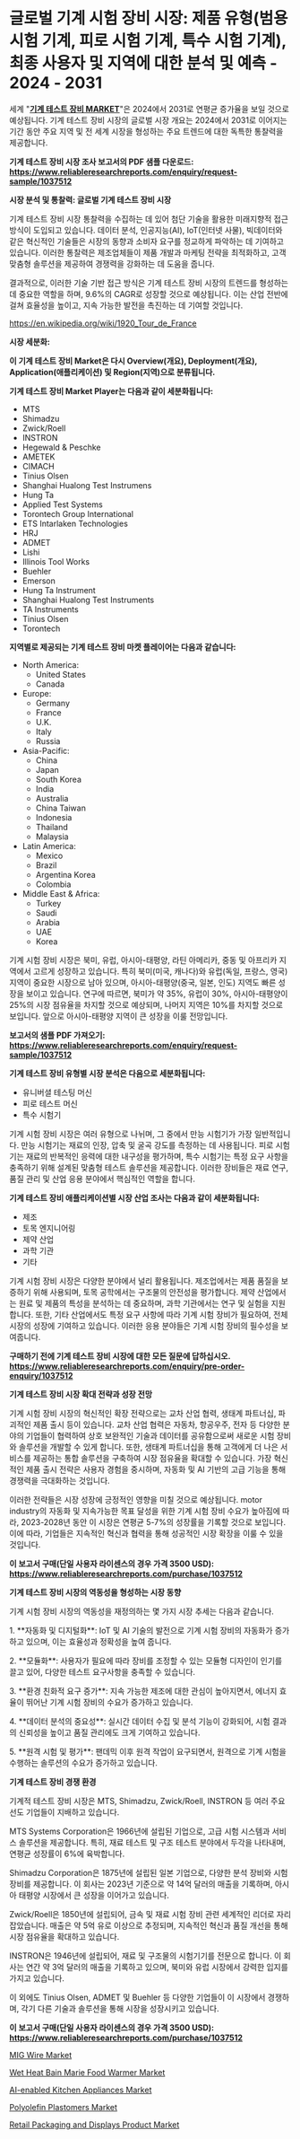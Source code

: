 <p><h1>글로벌 기계 시험 장비 시장: 제품 유형(범용 시험 기계, 피로 시험 기계, 특수 시험 기계), 최종 사용자 및 지역에 대한 분석 및 예측 - 2024 - 2031</h1></p><p>세계 "<strong><a href="https://www.reliableresearchreports.com/mechanical-test-equipment-r1037512?utm_campaign=106&utm_medium=8&utm_source=Github&utm_content=ia&utm_term=27092024&utm_id=mechanical-test-equipment">기계 테스트 장비 MARKET</a></strong>"은 2024에서 2031로 연평균 증가율을 보일 것으로 예상됩니다. 기계 테스트 장비 시장의 글로벌 시장 개요는 2024에서 2031로 이어지는 기간 동안 주요 지역 및 전 세계 시장을 형성하는 주요 트렌드에 대한 독특한 통찰력을 제공합니다.</p>
<p><strong>기계 테스트 장비 시장 조사 보고서의 PDF 샘플 다운로드: <a href="https://www.reliableresearchreports.com/enquiry/request-sample/1037512?utm_campaign=106&utm_medium=8&utm_source=Github&utm_content=ia&utm_term=27092024&utm_id=mechanical-test-equipment">https://www.reliableresearchreports.com/enquiry/request-sample/1037512</a></strong></p>
<p><strong>시장 분석 및 통찰력: 글로벌 기계 테스트 장비 시장</strong></p>
<p><p>기계 테스트 장비 시장 통찰력을 수집하는 데 있어 첨단 기술을 활용한 미래지향적 접근 방식이 도입되고 있습니다. 데이터 분석, 인공지능(AI), IoT(인터넷 사물), 빅데이터와 같은 혁신적인 기술들은 시장의 동향과 소비자 요구를 정교하게 파악하는 데 기여하고 있습니다. 이러한 통찰력은 제조업체들이 제품 개발과 마케팅 전략을 최적화하고, 고객 맞춤형 솔루션을 제공하여 경쟁력을 강화하는 데 도움을 줍니다. </p><p>결과적으로, 이러한 기술 기반 접근 방식은 기계 테스트 장비 시장의 트렌드를 형성하는 데 중요한 역할을 하며, 9.6%의 CAGR로 성장할 것으로 예상됩니다. 이는 산업 전반에 걸쳐 효율성을 높이고, 지속 가능한 발전을 촉진하는 데 기여할 것입니다.</p></p>
<p><a href="%7CAUTHORITHY_DOMAIN_URL%7C?utm_campaign=106&utm_medium=8&utm_source=Github&utm_content=ia&utm_term=27092024&utm_id=mechanical-test-equipment">https://en.wikipedia.org/wiki/1920_Tour_de_France</a></p>
<p><strong>시장 세분화:</strong></p>
<p><strong>이 기계 테스트 장비 Market은 다시 Overview(개요), Deployment(개요), Application(애플리케이션) 및 Region(지역)으로 분류됩니다.</strong></p>
<p><strong>기계 테스트 장비 Market Player는 다음과 같이 세분화됩니다:</strong></p>
<p><ul><li>MTS</li><li>Shimadzu</li><li>Zwick/Roell</li><li>INSTRON</li><li>Hegewald & Peschke</li><li>AMETEK</li><li>CIMACH</li><li>Tinius Olsen</li><li>Shanghai Hualong Test Instrumens</li><li>Hung Ta</li><li>Applied Test Systems</li><li>Torontech Group International</li><li>ETS Intarlaken Technologies</li><li>HRJ</li><li>ADMET</li><li>Lishi</li><li>Illinois Tool Works</li><li>Buehler</li><li>Emerson</li><li>Hung Ta Instrument</li><li>Shanghai Hualong Test Instruments</li><li>TA Instruments</li><li>Tinius Olsen</li><li>Torontech</li></ul></p>
<p><strong>지역별로 제공되는 기계 테스트 장비 마켓 플레이어는 다음과 같습니다:</strong></p>
<p><ul>
    <li>
        North America:
        <ul>
            <li>United States</li>
            <li>Canada</li>
        </ul>
    </li>
    <li>
        Europe:
        <ul>
            <li>Germany</li>
            <li>France</li>
            <li>U.K.</li>
            <li>Italy</li>
            <li>Russia</li>
        </ul>
    </li>
    <li>
        Asia-Pacific:
        <ul>
            <li>China</li>
            <li>Japan</li>
            <li>South Korea</li>
            <li>India</li>
            <li>Australia</li>
            <li>China Taiwan</li>
            <li>Indonesia</li>
            <li>Thailand</li>
            <li>Malaysia</li>
        </ul>
    </li>
    <li>
        Latin America:
        <ul>
            <li>Mexico</li>
            <li>Brazil</li>
            <li>Argentina Korea</li>
            <li>Colombia</li>
        </ul>
    </li>
    <li>
        Middle East & Africa:
        <ul>
            <li>Turkey</li>
            <li>Saudi</li>
            <li>Arabia</li>
            <li>UAE</li>
            <li>Korea</li>
        </ul>
    </li>
    </ul></p>
<p><p>기계 시험 장비 시장은 북미, 유럽, 아시아-태평양, 라틴 아메리카, 중동 및 아프리카 지역에서 고르게 성장하고 있습니다. 특히 북미(미국, 캐나다)와 유럽(독일, 프랑스, 영국) 지역이 중요한 시장으로 남아 있으며, 아시아-태평양(중국, 일본, 인도) 지역도 빠른 성장을 보이고 있습니다. 연구에 따르면, 북미가 약 35%, 유럽이 30%, 아시아-태평양이 25%의 시장 점유율을 차지할 것으로 예상되며, 나머지 지역은 10%를 차지할 것으로 보입니다. 앞으로 아시아-태평양 지역이 큰 성장을 이룰 전망입니다.</p></p>
<p><strong>보고서의 샘플 PDF 가져오기: <a href="https://www.reliableresearchreports.com/enquiry/request-sample/1037512?utm_campaign=106&utm_medium=8&utm_source=Github&utm_content=ia&utm_term=27092024&utm_id=mechanical-test-equipment">https://www.reliableresearchreports.com/enquiry/request-sample/1037512</a></strong></p>
<p><strong>기계 테스트 장비 유형별 시장 분석은 다음으로 세분화됩니다:</strong></p>
<p><ul><li>유니버셜 테스팅 머신</li><li>피로 테스트 머신</li><li>특수 시험기</li></ul></p>
<p><p>기계 시험 장비 시장은 여러 유형으로 나뉘며, 그 중에서 만능 시험기가 가장 일반적입니다. 만능 시험기는 재료의 인장, 압축 및 굴곡 강도를 측정하는 데 사용됩니다. 피로 시험기는 재료의 반복적인 응력에 대한 내구성을 평가하며, 특수 시험기는 특정 요구 사항을 충족하기 위해 설계된 맞춤형 테스트 솔루션을 제공합니다. 이러한 장비들은 재료 연구, 품질 관리 및 산업 응용 분야에서 핵심적인 역할을 합니다.</p></p>
<p><strong>기계 테스트 장비 애플리케이션별 시장 산업 조사는 다음과 같이 세분화됩니다:</strong></p>
<p><ul><li>제조</li><li>토목 엔지니어링</li><li>제약 산업</li><li>과학 기관</li><li>기타</li></ul></p>
<p><p>기계 시험 장비 시장은 다양한 분야에서 널리 활용됩니다. 제조업에서는 제품 품질을 보증하기 위해 사용되며, 토목 공학에서는 구조물의 안전성을 평가합니다. 제약 산업에서는 원료 및 제품의 특성을 분석하는 데 중요하며, 과학 기관에서는 연구 및 실험을 지원합니다. 또한, 기타 산업에서도 특정 요구 사항에 따라 기계 시험 장비가 필요하여, 전체 시장의 성장에 기여하고 있습니다. 이러한 응용 분야들은 기계 시험 장비의 필수성을 보여줍니다.</p></p>
<p><strong>구매하기 전에 기계 테스트 장비 시장에 대한 모든 질문에 답하십시오. <a href="https://www.reliableresearchreports.com/enquiry/pre-order-enquiry/1037512?utm_campaign=106&utm_medium=8&utm_source=Github&utm_content=ia&utm_term=27092024&utm_id=mechanical-test-equipment">https://www.reliableresearchreports.com/enquiry/pre-order-enquiry/1037512</a></strong></p>
<p><strong>기계 테스트 장비 시장 확대 전략과 성장 전망</strong></p>
<p><p>기계 시험 장비 시장의 혁신적인 확장 전략으로는 교차 산업 협력, 생태계 파트너십, 파괴적인 제품 출시 등이 있습니다. 교차 산업 협력은 자동차, 항공우주, 전자 등 다양한 분야의 기업들이 협력하여 상호 보완적인 기술과 데이터를 공유함으로써 새로운 시험 장비와 솔루션을 개발할 수 있게 합니다. 또한, 생태계 파트너십을 통해 고객에게 더 나은 서비스를 제공하는 통합 솔루션을 구축하여 시장 점유율을 확대할 수 있습니다. 가장 혁신적인 제품 출시 전략은 사용자 경험을 중시하며, 자동화 및 AI 기반의 고급 기능을 통해 경쟁력을 극대화하는 것입니다.</p><p>이러한 전략들은 시장 성장에 긍정적인 영향을 미칠 것으로 예상됩니다. motor industry의 자동화 및 지속가능한 목표 달성을 위한 기계 시험 장비 수요가 높아짐에 따라, 2023-2028년 동안 이 시장은 연평균 5-7%의 성장률을 기록할 것으로 보입니다. 이에 따라, 기업들은 지속적인 혁신과 협력을 통해 성공적인 시장 확장을 이룰 수 있을 것입니다.</p></p>
<p><strong>이 보고서 구매(단일 사용자 라이센스의 경우 가격 3500 USD): <a href="https://www.reliableresearchreports.com/purchase/1037512?utm_campaign=106&utm_medium=8&utm_source=Github&utm_content=ia&utm_term=27092024&utm_id=mechanical-test-equipment">https://www.reliableresearchreports.com/purchase/1037512</a></strong></p>
<p><strong>기계 테스트 장비 시장의 역동성을 형성하는 시장 동향</strong></p>
<p><p>기계 시험 장비 시장의 역동성을 재정의하는 몇 가지 시장 추세는 다음과 같습니다.</p><p>1. **자동화 및 디지털화**: IoT 및 AI 기술의 발전으로 기계 시험 장비의 자동화가 증가하고 있으며, 이는 효율성과 정확성을 높여 줍니다.</p><p>2. **모듈화**: 사용자가 필요에 따라 장비를 조정할 수 있는 모듈형 디자인이 인기를 끌고 있어, 다양한 테스트 요구사항을 충족할 수 있습니다.</p><p>3. **환경 친화적 요구 증가**: 지속 가능한 제조에 대한 관심이 높아지면서, 에너지 효율이 뛰어난 기계 시험 장비의 수요가 증가하고 있습니다.</p><p>4. **데이터 분석의 중요성**: 실시간 데이터 수집 및 분석 기능이 강화되어, 시험 결과의 신뢰성을 높이고 품질 관리에도 크게 기여하고 있습니다.</p><p>5. **원격 시험 및 평가**: 팬데믹 이후 원격 작업이 요구되면서, 원격으로 기계 시험을 수행하는 솔루션의 수요가 증가하고 있습니다.</p></p>
<p><strong>기계 테스트 장비 경쟁 환경</strong></p>
<p><p>기계적 테스트 장비 시장은 MTS, Shimadzu, Zwick/Roell, INSTRON 등 여러 주요 선도 기업들이 지배하고 있습니다. </p><p>MTS Systems Corporation은 1966년에 설립된 기업으로, 고급 시험 시스템과 서비스 솔루션을 제공합니다. 특히, 재료 테스트 및 구조 테스트 분야에서 두각을 나타내며, 연평균 성장률이 6%에 육박합니다. </p><p>Shimadzu Corporation은 1875년에 설립된 일본 기업으로, 다양한 분석 장비와 시험 장비를 제공합니다. 이 회사는 2023년 기준으로 약 14억 달러의 매출을 기록하며, 아시아 태평양 시장에서 큰 성장을 이어가고 있습니다. </p><p>Zwick/Roell은 1850년에 설립되어, 금속 및 재료 시험 장비 관련 세계적인 리더로 자리잡았습니다. 매출은 약 5억 유로 이상으로 추정되며, 지속적인 혁신과 품질 개선을 통해 시장 점유율을 확대하고 있습니다. </p><p>INSTRON은 1946년에 설립되어, 재료 및 구조물의 시험기기를 전문으로 합니다. 이 회사는 연간 약 3억 달러의 매출을 기록하고 있으며, 북미와 유럽 시장에서 강력한 입지를 가지고 있습니다. </p><p>이 외에도 Tinius Olsen, ADMET 및 Buehler 등 다양한 기업들이 이 시장에서 경쟁하며, 각기 다른 기술과 솔루션을 통해 시장을 성장시키고 있습니다.</p></p>
<p><strong>이 보고서 구매(단일 사용자 라이센스의 경우 가격 3500 USD): <a href="https://www.reliableresearchreports.com/purchase/1037512?utm_campaign=106&utm_medium=8&utm_source=Github&utm_content=ia&utm_term=27092024&utm_id=mechanical-test-equipment">https://www.reliableresearchreports.com/purchase/1037512</a></strong></p>
<p><p><a href="https://www.linkedin.com/pulse/mig-wire-market-size-share-growth-analysis-type-application-8rsec?utm_campaign=106&utm_medium=8&utm_source=Github&utm_content=ia&utm_term=27092024&utm_id=mechanical-test-equipment">MIG Wire Market</a></p><p><a href="https://github.com/DixieGrimes/Market-Research-Report-List-1/blob/main/wet-heat-bain-marie-food-warmer-market.md?utm_campaign=106&utm_medium=8&utm_source=Github&utm_content=ia&utm_term=27092024&utm_id=mechanical-test-equipment">Wet Heat Bain Marie Food Warmer Market</a></p><p><a href="https://issuu.com/reportprime-2/docs/ai-enabled-kitchen-appliances-marke_c8563fe4b99d0e?utm_campaign=106&utm_medium=8&utm_source=Github&utm_content=ia&utm_term=27092024&utm_id=mechanical-test-equipment">AI-enabled Kitchen Appliances Market</a></p><p><a href="https://www.linkedin.com/pulse/polyolefin-plastomers-market-size-share-trends-analysis-report-qiumc?utm_campaign=106&utm_medium=8&utm_source=Github&utm_content=ia&utm_term=27092024&utm_id=mechanical-test-equipment">Polyolefin Plastomers Market</a></p><p><a href="https://issuu.com/reportprime-2/docs/retail-packaging-and-displays-produ_ec9ea206a0d5c7?utm_campaign=106&utm_medium=8&utm_source=Github&utm_content=ia&utm_term=27092024&utm_id=mechanical-test-equipment">Retail Packaging and Displays Product Market</a></p></p>